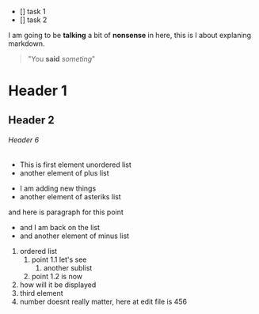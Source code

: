 + [] task 1
+ [] task 2

I am going to be __talking__ a bit of **nonsense** in here, this is I about explaning markdown.

>"You **said** _someting_"

# Header 1
## Header 2
###### Header 6

+ This is first element unordered list
+ another element of plus list
* I am adding new things
* another element of asteriks list

and here is paragraph for this point

- and I am back on the list 
- and another element of minus list
1. ordered list
   1. point 1.1 let's see
      1. another sublist
   3. point 1.2 is now
3. how will it be displayed
4. third element
456. number doesnt really matter, here at edit file is 456
    



